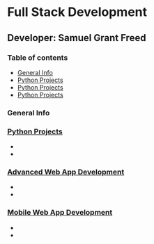 # Full Stack Development
## Developer: Samuel Grant Freed

### Table of contents
* [General Info](#general-info)
* [Python Projects](#python-projects)
* [Python Projects](#python-projects)
* [Python Projects](#python-projects)


### General Info



### [Python Projects](python-projects/README.md "My Python Projects README.md file")
 
   -
   -
   
### [Advanced Web App Development](advanced_web_app_development/README.md "My Advanced Web App Development README.md file")

   -
   -

### [Mobile Web App Development](mobile_web_app_development/README.md "My Mobile Web App Development README.md file")

   -
   -
